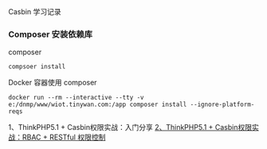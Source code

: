 Casbin 学习记录

### Composer 安装依赖库

composer 
```
compsoer install
```

Docker 容器使用 composer
```
docker run --rm --interactive --tty -v e:/dnmp/www/wiot.tinywan.com:/app composer install --ignore-platform-reqs
```

1、ThinkPHP5.1 + Casbin权限实战：入门分享
[2、ThinkPHP5.1 + Casbin权限实战：RBAC + RESTful 权限控制](./RBAC.md)
